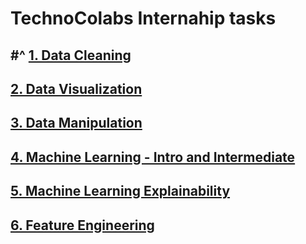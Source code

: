 # TechnoColabs Internahip tasks

## #^   [   1. Data Cleaning](https://github.com/samarth3557/TechnoColabs-Kaggle/tree/main/Data%20Cleaning)

## [   2. Data Visualization](https://github.com/samarth3557/TechnoColabs-Kaggle/tree/main/Data%20Visualization)

## [   3. Data Manipulation](https://github.com/samarth3557/TechnoColabs-Kaggle/tree/main/Data%20Manipulation)

## [   4. Machine Learning - Intro and Intermediate](https://github.com/samarth3557/TechnoColabs-Kaggle/tree/main/Machine%20Learning%20-%20Intro%20and%20Intermediate)

## [   5. Machine Learning Explainability](https://github.com/samarth3557/TechnoColabs-Kaggle/tree/main/Machine%20Learning%20Explainability)

## [   6. Feature Engineering](https://github.com/samarth3557/TechnoColabs-Kaggle/tree/main/Feature%20Engineering)
